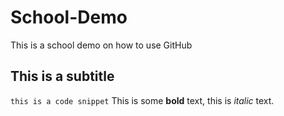 # School-Demo
This is a school demo on how to use GitHub

## This is a subtitle
```this is a code snippet```
This is some **bold** text, this is *italic* text. 
